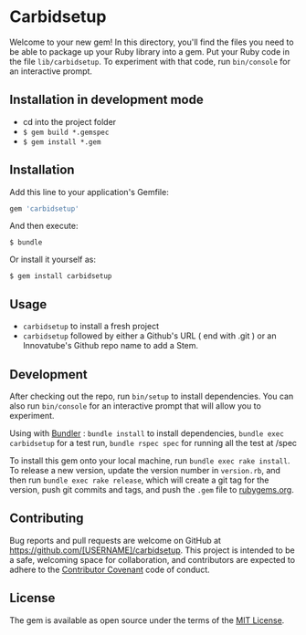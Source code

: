 # Carbidsetup

Welcome to your new gem! In this directory, you'll find the files you need to be able to package up your Ruby library into a gem. Put your Ruby code in the file `lib/carbidsetup`. To experiment with that code, run `bin/console` for an interactive prompt.


## Installation in development mode

 - cd into the project folder
 - `$ gem build *.gemspec`
 - `$ gem install *.gem`

## Installation

Add this line to your application's Gemfile:

```ruby
gem 'carbidsetup'
```

And then execute:

    $ bundle

Or install it yourself as:

    $ gem install carbidsetup

## Usage

- `carbidsetup` to install a fresh project 
- `carbidsetup` followed by either a Github's URL ( end with .git ) or an Innovatube's Github repo name to add a Stem. 

## Development

After checking out the repo, run `bin/setup` to install dependencies. You can also run `bin/console` for an interactive prompt that will allow you to experiment.

Using with [Bundler](https://bundler.io) : `bundle install` to install dependencies, `bundle exec carbidsetup` for a test run, `bundle rspec spec` for running all the test at /spec 

To install this gem onto your local machine, run `bundle exec rake install`. To release a new version, update the version number in `version.rb`, and then run `bundle exec rake release`, which will create a git tag for the version, push git commits and tags, and push the `.gem` file to [rubygems.org](https://rubygems.org).

## Contributing

Bug reports and pull requests are welcome on GitHub at https://github.com/[USERNAME]/carbidsetup. This project is intended to be a safe, welcoming space for collaboration, and contributors are expected to adhere to the [Contributor Covenant](http://contributor-covenant.org) code of conduct.


## License

The gem is available as open source under the terms of the [MIT License](http://opensource.org/licenses/MIT).

